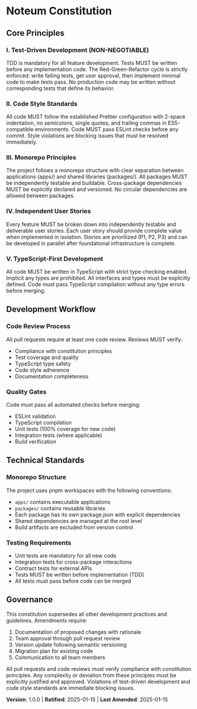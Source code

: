 <!-- Sync Impact Report -->
<!-- Version change: 0.0.0 → 1.0.0 -->
<!-- Modified principles: None (new constitution) -->
<!-- Added sections: Code Style Standards, Test-Driven Development, Monorepo Principles -->
<!-- Removed sections: None -->
<!-- Templates requiring updates: ✅ plan-template.md, ✅ spec-template.md, ✅ tasks-template.md, ⚠ agent-file-template.md, ⚠ checklist-template.md -->
<!-- Follow-up TODOs: None -->

# Noteum Constitution

## Core Principles

### I. Test-Driven Development (NON-NEGOTIABLE)
TDD is mandatory for all feature development. Tests MUST be written before any implementation code. The Red-Green-Refactor cycle is strictly enforced: write failing tests, get user approval, then implement minimal code to make tests pass. No production code may be written without corresponding tests that define its behavior.

### II. Code Style Standards
All code MUST follow the established Prettier configuration with 2-space indentation, no semicolons, single quotes, and trailing commas in ES5-compatible environments. Code MUST pass ESLint checks before any commit. Style violations are blocking issues that must be resolved immediately.

### III. Monorepo Principles
The project follows a monorepo structure with clear separation between applications (apps/) and shared libraries (packages/). All packages MUST be independently testable and buildable. Cross-package dependencies MUST be explicitly declared and versioned. No circular dependencies are allowed between packages.

### IV. Independent User Stories
Every feature MUST be broken down into independently testable and deliverable user stories. Each user story should provide complete value when implemented in isolation. Stories are prioritized (P1, P2, P3) and can be developed in parallel after foundational infrastructure is complete.

### V. TypeScript-First Development
All code MUST be written in TypeScript with strict type checking enabled. Implicit any types are prohibited. All interfaces and types must be explicitly defined. Code must pass TypeScript compilation without any type errors before merging.

## Development Workflow

### Code Review Process
All pull requests require at least one code review. Reviews MUST verify:
- Compliance with constitution principles
- Test coverage and quality
- TypeScript type safety
- Code style adherence
- Documentation completeness

### Quality Gates
Code must pass all automated checks before merging:
- ESLint validation
- TypeScript compilation
- Unit tests (100% coverage for new code)
- Integration tests (where applicable)
- Build verification

## Technical Standards

### Monorepo Structure
The project uses pnpm workspaces with the following conventions:
- `apps/` contains executable applications
- `packages/` contains reusable libraries
- Each package has its own package.json with explicit dependencies
- Shared dependencies are managed at the root level
- Build artifacts are excluded from version control

### Testing Requirements
- Unit tests are mandatory for all new code
- Integration tests for cross-package interactions
- Contract tests for external APIs
- Tests MUST be written before implementation (TDD)
- All tests must pass before code can be merged

## Governance

This constitution supersedes all other development practices and guidelines. Amendments require:
1. Documentation of proposed changes with rationale
2. Team approval through pull request review
3. Version update following semantic versioning
4. Migration plan for existing code
5. Communication to all team members

All pull requests and code reviews must verify compliance with constitution principles. Any complexity or deviation from these principles must be explicitly justified and approved. Violations of test-driven development and code style standards are immediate blocking issues.

**Version**: 1.0.0 | **Ratified**: 2025-01-15 | **Last Amended**: 2025-01-15